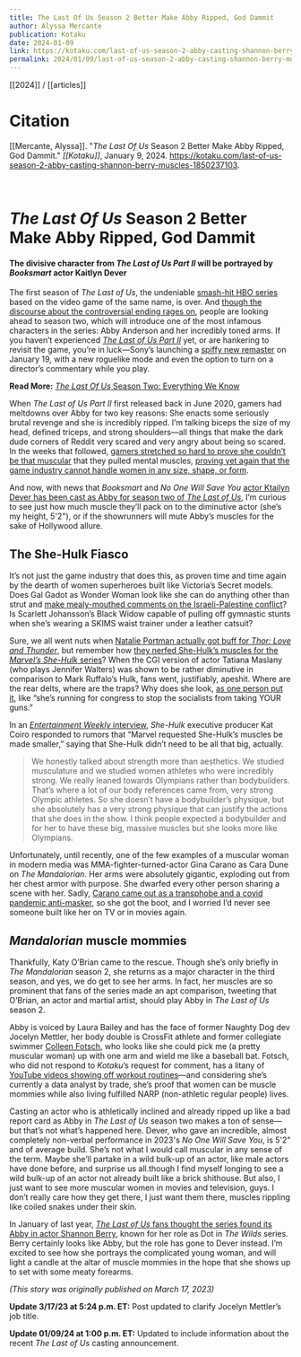 ```yaml
---
title: The Last Of Us Season 2 Better Make Abby Ripped, God Dammit
author: Alyssa Mercante
publication: Kotaku
date: 2024-01-09
link: https://kotaku.com/last-of-us-season-2-abby-casting-shannon-berry-muscles-1850237103
permalink: 2024/01/09/last-of-us-season-2-abby-casting-shannon-berry-muscles-1850237103
---
```


[[2024]] / [[articles]]

# Citation

[[Mercante, Alyssa]]. "_The Last Of Us_ Season 2 Better Make Abby Ripped, God Dammit." *[[Kotaku]]*, January 9, 2024. <https://kotaku.com/last-of-us-season-2-abby-casting-shannon-berry-muscles-1850237103>.

<br>

# _The Last Of Us_ Season 2 Better Make Abby Ripped, God Dammit

#### The divisive character from _The Last of Us Part II_ will be portrayed by _Booksmart_ actor Kaitlyn Dever

The first season of _The Last of Us_, the undeniable [smash-hit HBO series](https://kotaku.com/last-of-us-part-2-remastered-ps5-remake-hbo-show-1851038633) based on the video game of the same name, is over. And [though the discourse about the controversial ending rages on](https://kotaku.com/the-last-of-us-finale-episode-9-season-2-joel-ellie-1850220882), people are looking ahead to season two, which will introduce one of the most infamous characters in the series: Abby Anderson and her incredibly toned arms. If you haven’t experienced [_The Last of Us Part II_](https://kotaku.com/last-of-us-part-ii-2-remastered-ps5-ps4-remake-too-soon-1851042718) yet, or are hankering to revisit the game, you’re in luck—Sony’s launching a [spiffy new remaster](https://kotaku.com/last-of-us-part-2-remastered-ii-leak-trailer-2024-ps5-1851032694) on January 19, with a new roguelike mode and even the option to turn on a director’s commentary while you play.  

**Read More:** [_The Last Of Us_ Season Two: Everything We Know](https://kotaku.com/the-last-of-us-season-two-everything-we-know-1850225281)

When _The Last of Us Part II_ first released back in June 2020, gamers had meltdowns over Abby for two key reasons: She enacts some seriously brutal revenge and she is incredibly ripped. I’m talking biceps the size of my head, defined triceps, and strong shoulders—all things that make the dark dude corners of Reddit very scared and very angry about being so scared. In the weeks that followed, [gamers stretched so hard to prove she couldn’t be that muscular](https://gamerant.com/last-of-us-2-abby-muscles-workout/) that they pulled mental muscles, [proving yet again that the game industry cannot handle women in any size, shape, or form](https://www.polygon.com/2020/7/1/21309926/the-last-of-us-part-2-abby-body-actor-naughty-dog-ps4-playstation-sony-body-diversity).

And now, with news that _Booksmart_ and _No One Will Save You_ [actor Ktailyn Dever has been cast as Abby for season two of _The Last of Us_](https://kotaku.com/the-last-of-us-hbo-max-show-abby-actor-kaitlyn-dever-1851152428?rev=1704823176058), I’m curious to see just how much muscle they’ll pack on to the diminutive actor (she’s my height, 5'2"), or if the showrunners will mute Abby’s muscles for the sake of Hollywood allure.

## **The She-Hulk Fiasco**

It’s not just the game industry that does this, as proven time and time again by the dearth of women superheroes built like Victoria’s Secret models. Does Gal Gadot as Wonder Woman look like she can do anything other than strut and [make mealy-mouthed comments on the Israeli-Palestine conflict](https://www.hollywoodreporter.com/news/general-news/gal-gadot-israel-palestine-controversy-1234952290/)? Is Scarlett Johansson’s Black Widow capable of pulling off gymnastic stunts when she’s wearing a SKIMS waist trainer under a leather catsuit?  

Sure, we all went nuts when [Natalie Portman actually got buff for _Thor: Love and Thunder_](https://variety.com/2022/artisans/news/natalie-portman-thor-love-and-thunder-workout-routine-1235302150/), but remember how [they nerfed She-Hulk’s muscles for the _Marvel’s She-Hulk_ series](https://jezebel.com/she-hulk-trailer-disney-plus-muscles-1848955165)? When the CGI version of actor Tatiana Maslany (who plays Jennifer Walters) was shown to be rather diminutive in comparison to Mark Ruffalo’s Hulk, fans went, justifiably, apeshit. Where are the rear delts, where are the traps? Why does she look, [as one person put it](https://twitter.com/Q_Review/status/1526812886747734016), like “she’s running for congress to stop the socialists from taking YOUR guns.”

In an [_Entertainment Weekly_ interview](https://ew.com/tv/she-hulk-attorney-at-law-director-kat-coiro-talks-daredevil-cameo/), _She-Hulk_ executive producer Kat Coiro responded to rumors that “Marvel requested She-Hulk’s muscles be made smaller,” saying that She-Hulk didn’t need to be all that big, actually.

> We honestly talked about strength more than aesthetics. We studied musculature and we studied women athletes who were incredibly strong. We really leaned towards Olympians rather than bodybuilders. That’s where a lot of our body references came from, very strong Olympic athletes. So she doesn’t have a bodybuilder’s physique, but she absolutely has a very strong physique that can justify the actions that she does in the show. I think people expected a bodybuilder and for her to have these big, massive muscles but she looks more like Olympians.

Unfortunately, until recently, one of the few examples of a muscular woman in modern media was MMA-fighter-turned-actor Gina Carano as Cara Dune on _The Mandalorian_. Her arms were absolutely gigantic, exploding out from her chest armor with purpose. She dwarfed every other person sharing a scene with her. Sadly, [Carano came out as a transphobe and a covid pandemic anti-masker](https://www.them.us/story/mandalorian-gina-carano-fired-over-offensive-social-media-posts), so she got the boot, and I worried I’d never see someone built like her on TV or in movies again.  

## **_Mandalorian_ muscle mommies**

Thankfully, Katy O’Brian came to the rescue. Though she’s only briefly in _The Mandalorian_ season 2, she returns as a major character in the third season, and yes, we do get to see her arms. In fact, her muscles are so prominent that fans of the series made an apt comparison, tweeting that O’Brian, an actor and martial artist, should play Abby in _The Last of Us_ season 2.

Abby is voiced by Laura Bailey and has the face of former Naughty Dog dev Jocelyn Mettler, her body double is CrossFit athlete and former collegiate swimmer [Colleen Fotsch](https://www.instagram.com/colleenfotsch/?hl=en), who looks like she could pick me (a pretty muscular woman) up with one arm and wield me like a baseball bat. Fotsch, who did not respond to _Kotaku_’s request for comment, has a litany of [YouTube videos showing off workout routines](https://www.youtube.com/watch?v=jhsIG_zUHNo)—and considering she’s currently a data analyst by trade, she’s proof that women can be muscle mommies while also living fulfilled NARP (non-athletic regular people) lives.

Casting an actor who is athletically inclined and already ripped up like a bad report card as Abby in _The Last of Us_ season two makes a ton of sense—but that’s not what’s happened here. Dever, who gave an incredible, almost completely non-verbal performance in 2023's _No One Will Save You_, is 5'2" and of average build. She’s not what I would call muscular in any sense of the term. Maybe she’ll partake in a wild bulk-up of an actor, like male actors have done before, and surprise us all.though I find myself longing to see a wild bulk-up of an actor not already built like a brick shithouse. But also, I just want to see more muscular women in movies and television, guys. I don’t really care how they get there, I just want them there, muscles rippling like coiled snakes under their skin.

In January of last year, [_The Last of Us_ fans thought the series found its Abby in actor Shannon Berry](https://kotaku.com/the-last-of-us-abby-hbo-cast-neil-druckmann-instagram-1850013016), known for her role as Dot in _The Wilds_ series. Berry certainly looks like Abby, but the role has gone to Dever instead. I’m excited to see how she portrays the complicated young woman, and will light a candle at the altar of muscle mommies in the hope that she shows up to set with some meaty forearms.  

_(This story was originally published on March 17, 2023)_

**Update 3/17/23 at 5:24 p.m. ET:** Post updated to clarify Jocelyn Mettler’s job title.

**Update 01/09/24 at 1:00 p.m. ET:** Updated to include information about the recent _The Last of Us_ casting announcement.